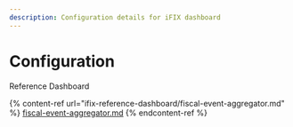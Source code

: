 ```yaml
---
description: Configuration details for iFIX dashboard
---
```


# Configuration

Reference Dashboard

{% content-ref url="ifix-reference-dashboard/fiscal-event-aggregator.md" %}
[fiscal-event-aggregator.md](ifix-reference-dashboard/fiscal-event-aggregator.md)
{% endcontent-ref %}



